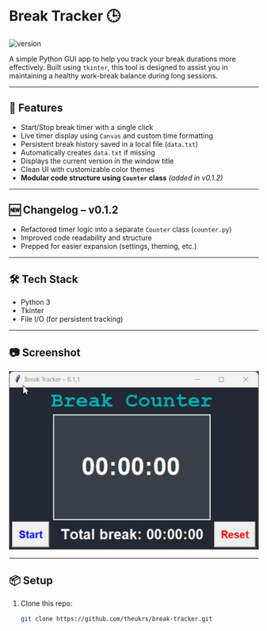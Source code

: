 # Break Tracker 🕒  
![version](https://img.shields.io/badge/version-v0.1.2-blue)

A simple Python GUI app to help you track your break durations more effectively. Built using `tkinter`, this tool is designed to assist you in maintaining a healthy work-break balance during long sessions.

---

## 🚀 Features

- Start/Stop break timer with a single click  
- Live timer display using `Canvas` and custom time formatting  
- Persistent break history saved in a local file (`data.txt`)  
- Automatically creates `data.txt` if missing  
- Displays the current version in the window title  
- Clean UI with customizable color themes  
- **Modular code structure using `Counter` class** *(added in v0.1.2)*

---

## 🆕 Changelog – v0.1.2

- Refactored timer logic into a separate `Counter` class (`counter.py`)  
- Improved code readability and structure  
- Prepped for easier expansion (settings, theming, etc.)

---

## 🛠️ Tech Stack

- Python 3  
- Tkinter  
- File I/O (for persistent tracking)

---

## 📷 Screenshot  
<p align="center">
  <img src="https://github.com/theukrs/break-tracker/blob/main/demo.gif?raw=true" alt="Break Tracker Demo">
</p>

---

## 📦 Setup

1. Clone this repo:
   ```bash
   git clone https://github.com/theukrs/break-tracker.git
